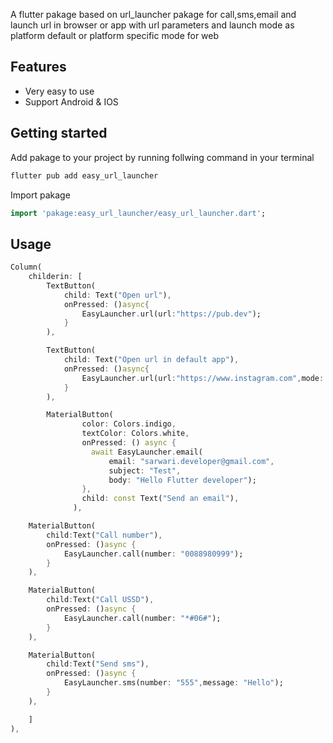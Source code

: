 <!--
This README describes the package. If you publish this package to pub.dev,
this README's contents appear on the landing page for your package.

For information about how to write a good package README, see the guide for
[writing package pages](https://dart.dev/guides/libraries/writing-package-pages).

For general information about developing packages, see the Dart guide for
[creating packages](https://dart.dev/guides/libraries/create-library-packages)
and the Flutter guide for
[developing packages and plugins](https://flutter.dev/developing-packages).
-->

A flutter pakage based on url_launcher pakage for call,sms,email and launch url in browser or app with url parameters and launch mode as platform default or platform specific mode for web

## Features

- Very easy to use
- Support Android & IOS

## Getting started
Add pakage to your project by running follwing command in your terminal

```bat
flutter pub add easy_url_launcher
```

Import pakage
```dart
import 'pakage:easy_url_launcher/easy_url_launcher.dart';
```

## Usage

```dart
Column(
    childerin: [
        TextButton(
            child: Text("Open url"),
            onPressed: ()async{
                EasyLauncher.url(url:"https://pub.dev");
            }
        ),

        TextButton(
            child: Text("Open url in default app"),
            onPressed: ()async{
                EasyLauncher.url(url:"https://www.instagram.com",mode: LaunchMode.externalApplication);
            }
        ),

        MaterialButton(
                color: Colors.indigo,
                textColor: Colors.white,
                onPressed: () async {
                  await EasyLauncher.email(
                      email: "sarwari.developer@gmail.com",
                      subject: "Test",
                      body: "Hello Flutter developer");
                },
                child: const Text("Send an email"),
              ),

    MaterialButton(
        child:Text("Call number"),
        onPressed: ()async {
            EasyLauncher.call(number: "0088980999");
        }
    ),

    MaterialButton(
        child:Text("Call USSD"),
        onPressed: ()async {
            EasyLauncher.call(number: "*#06#");
        }
    ),

    MaterialButton(
        child:Text("Send sms"),
        onPressed: ()async {
            EasyLauncher.sms(number: "555",message: "Hello");
        }
    ),

    ]
),
```
